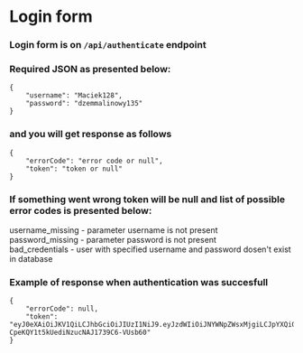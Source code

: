 # Login form
### Login form is on `/api/authenticate` endpoint
### Required JSON as presented below:
```
{
    "username": "Maciek128",
    "password": "dzemmalinowy135"
}
```
### and you will get response as follows
```
{
    "errorCode": "error code or null",
    "token": "token or null"
}
```
### If something went wrong token will be null and list of possible error codes is presented below:
username_missing - parameter username is not present  
password_missing - parameter password is not present  
bad_credentials - user with specified username and password dosen't exist in database
### Example of response when authentication was succesfull
```
{
    "errorCode": null,
    "token": "eyJ0eXAiOiJKV1QiLCJhbGciOiJIUzI1NiJ9.eyJzdWIiOiJNYWNpZWsxMjgiLCJpYXQiOjE1OTU4NDc1ODZ9.XztiRFOq-CpeKQY1t5kUediNzucNAJ1739C6-VUsb60"
}
```
